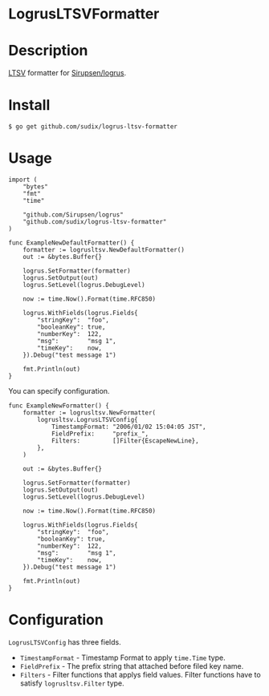 # LogrusLTSVFormatter

Description
====================

[LTSV](http://ltsv.org/) formatter for [Sirupsen/logrus](https://github.com/Sirupsen/logrus).

Install
====================

```
$ go get github.com/sudix/logrus-ltsv-formatter
```

Usage
====================

```golang
import (
	"bytes"
	"fmt"
	"time"

	"github.com/Sirupsen/logrus"
	"github.com/sudix/logrus-ltsv-formatter"
)

func ExampleNewDefaultFormatter() {
	formatter := logrusltsv.NewDefaultFormatter()
	out := &bytes.Buffer{}

	logrus.SetFormatter(formatter)
	logrus.SetOutput(out)
	logrus.SetLevel(logrus.DebugLevel)

	now := time.Now().Format(time.RFC850)

	logrus.WithFields(logrus.Fields{
		"stringKey":  "foo",
		"booleanKey": true,
		"numberKey":  122,
		"msg":        "msg 1",
		"timeKey":    now,
	}).Debug("test message 1")

	fmt.Println(out)
}
```

You can specify configuration.

```golang
func ExampleNewFormatter() {
	formatter := logrusltsv.NewFormatter(
		logrusltsv.LogrusLTSVConfig{
			TimestampFormat: "2006/01/02 15:04:05 JST",
			FieldPrefix:     "prefix_",
			Filters:         []Filter{EscapeNewLine},
		},
	)

	out := &bytes.Buffer{}

	logrus.SetFormatter(formatter)
	logrus.SetOutput(out)
	logrus.SetLevel(logrus.DebugLevel)

	now := time.Now().Format(time.RFC850)

	logrus.WithFields(logrus.Fields{
		"stringKey":  "foo",
		"booleanKey": true,
		"numberKey":  122,
		"msg":        "msg 1",
		"timeKey":    now,
	}).Debug("test message 1")

	fmt.Println(out)
}
```

Configuration
====================

`LogrusLTSVConfig` has three fields.

* `TimestampFormat` - Timestamp Format to apply `time.Time` type.
* `FieldPrefix` - The prefix string that attached before filed key name.
* `Filters` - Filter functions that applys field values. Filter functions have to satisfy `logrusltsv.Filter` type.
